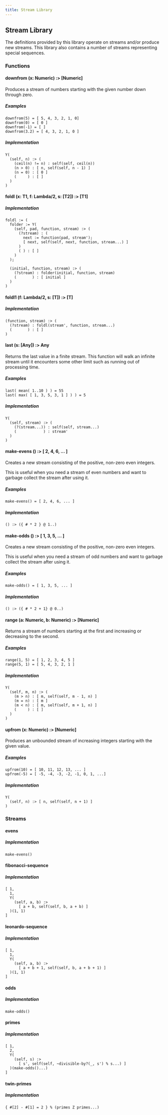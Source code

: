 ```yaml
---
title: Stream Library
---
```


## Stream Library

The definitions provided by this library operate on streams and/or produce new
streams. This library also contains a number of streams representing special
sequences.

### Functions

#### <a name="downfrom"></a>downfrom (x: Numeric) :> [Numeric]

Produces a stream of numbers starting with the given number down through zero.

##### Examples

```
downfrom(5) = [ 5, 4, 3, 2, 1, 0]
downfrom(0) = [ 0 ]
downfrom(-1) = [ ]
downfrom(3.2) = [ 4, 3, 2, 1, 0 ]
```

##### Implementation

```
Y(
  (self, n) :> (
    (ceil(n) != n) : self(self, ceil(n))
    (n > 0) : [ n, self(self, n - 1) ]
    (n = 0) : [ 0 ]
    (     ) : [ ]
  )
)
```

#### foldl (x: T1, f: Lambda/2, s: [T2]) :> [T1]

##### Implementation

```
foldl := (
  folder := Y(
    (self, pad, function, stream) :> (
      (?stream) : (
        next := function(pad, stream');
        [ next, self(self, next, function, stream...) ]
      )
      ( ) : [ ]
    )
  );

  (initial, function, stream) :> (
    (?stream) : folder(initial, function, stream)
    (       ) : [ initial ]
  )
)
```

#### <a name="foldl1"></a>foldl1 (f: Lambda/2, s: [T]) :> [T]

##### Implementation

```
(function, stream) :> (
  (?stream) : foldl(stream', function, stream...)
  (       ) : [ ]
)
```

#### <a name="last"></a>last (s: [Any]) :> Any

Returns the last value in a finite stream. This function will walk an
infinite stream until it encounters some other limit such as running out of
processing time.

##### Examples

```
last( mean( 1..10 ) ) = 55
last( max( [ 1, 3, 5, 3, 1 ] ) ) = 5
```

##### Implementation

```
Y(
  (self, stream) :> (
    (?(stream...)) : self(self, stream...)
    (            ) : stream'
  )
)
```

#### <a name="make-evens"></a>make-evens () :> [ 2, 4, 6, ... ]

Creates a new stream consisting of the positive, non-zero even integers.

This is useful when you need a stream of even numbers and want to garbage
collect the stream after using it.

##### Examples

```
make-evens() = [ 2, 4, 6, ... ]
```

##### Implementation

```
() :> ({ # * 2 } @ 1..)
```

#### <a name="make-odds"></a>make-odds () :> [ 1, 3, 5, ... ]

Creates a new stream consisting of the positive, non-zero even integers.

This is useful when you need a stream of odd numbers and want to garbage
collect the stream after using it.

##### Examples

```
make-odds() = [ 1, 3, 5, ... ]
```

##### Implementation

```
() :> ({ # * 2 + 1} @ 0..)
```

#### <a name="range"></a>range (a: Numeric, b: Numeric) :> [Numeric]

Returns a stream of numbers starting at the first and increasing or decreasing
to the second.

##### Examples

```
range(1, 5) = [ 1, 2, 3, 4, 5 ]
range(5, 1) = [ 5, 4, 3, 2, 1 ]
```

##### Implementation

```
Y(
  (self, m, n) :> (
    (m > n) : [ m, self(self, m - 1, n) ]
    (m = n) : [ m ]
    (m < n) : [ m, self(self, m + 1, n) ]
    (     ) : [ ]
  )
)
```

#### <a name="upfrom"></a>upfrom (x: Numeric) :> [Numeric]

Produces an unbounded stream of increasing integers starting with the
given value.

##### Examples

```
upfrom(10) = [ 10, 11, 12, 13, ... ]
upfrom(-5) = [ -5, -4, -3, -2, -1, 0, 1, ...]
```

##### Implementation

```
Y(
  (self, n) :> [ n, self(self, n + 1) ]
)
```

### Streams

#### evens

##### Implementation

```
make-evens()
```

#### fibonacci-sequence


##### Implementation

```
[ 1,
  1,
  Y(
    (self, a, b) :>
      [ a + b, self(self, b, a + b) ]
  )(1, 1)
]
```

#### leonardo-sequence

##### Implementation

```
[ 1,
  1,
  Y(
    (self, a, b) :>
      [ a + b + 1, self(self, b, a + b + 1) ]
  )(1, 1)
]
```

#### odds

##### Implementation

```
make-odds()
```

#### primes

##### Implementation

```
[ 1,
  2,
  Y(
    (self, s) :>
      [ s', self(self, ~divisible-by?(_, s') % s...) ]
  )(make-odds()...)
]
```

#### twin-primes

##### Implementation

```
{ #[2] - #[1] = 2 } % (primes Z primes...)
```
